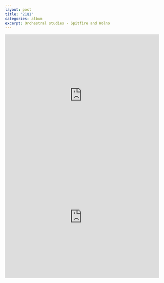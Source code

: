 ```yaml
---
layout: post
title: "21Q1"
categories: album
excerpt: Orchestral studies - Spitfire and Wolno
---
```


<iframe src="https://audiomack.com/embed/maschine-musik/album/21q1c?color=54b2a8" scrolling="no" width="100%" height="400" scrollbars="no" frameborder="0"></iframe>

<iframe src="https://audiomack.com/embed/maschine-musik/album/21q1e?color=54b2a8" scrolling="no" width="100%" height="400" scrollbars="no" frameborder="0"></iframe>

